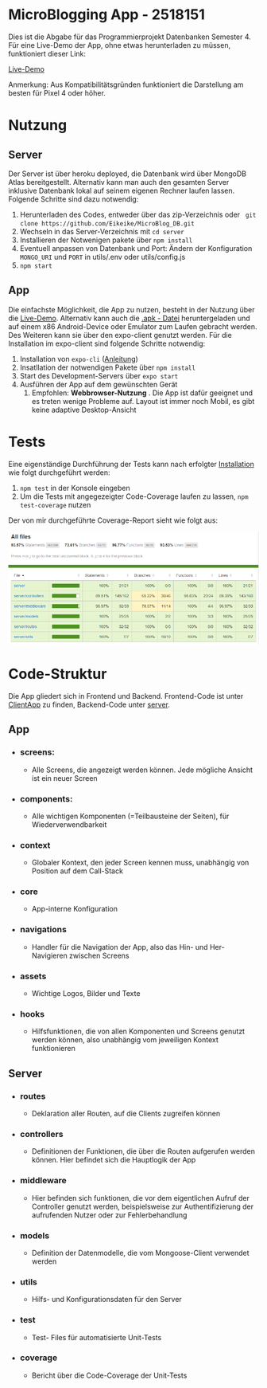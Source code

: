 # MicroBlogging App - 2518151
Dies ist die Abgabe für das Programmierprojekt Datenbanken Semester 4.
Für eine Live-Demo der App, ohne etwas herunterladen zu müssen, funktioniert dieser Link:

[Live-Demo](https://appetize.io/app/c6z4zye74phbxerpmmay8p22jw?device=pixel4&scale=75&orientation=portrait&osVersion=10.0)

Anmerkung: Aus Kompatibilitätsgründen funktioniert die Darstellung am besten für Pixel 4 oder höher.

# Nutzung

## Server

Der Server ist über heroku deployed, die Datenbank wird über MongoDB Atlas bereitgestellt. Alternativ kann man auch den gesamten Server inklusive Datenbank lokal auf seinem eigenen Rechner laufen lassen. Folgende Schritte sind dazu notwendig: 

1. Herunterladen des Codes, entweder über das zip-Verzeichnis oder ` git clone https://github.com/Eikeike/MicroBlog_DB.git`
2. Wechseln in das Server-Verzeichnis mit `cd server`
3. Installieren der Notwenigen pakete über `npm install`
4. Eventuell anpassen von Datenbank und Port: Ändern der Konfiguration `MONGO_URI` und `PORT` in utils/.env oder utils/config.js
5. ``npm start``

## App
Die einfachste Möglichkeit, die App zu nutzen, besteht in der Nutzung über die  [Live-Demo](https://appetize.io/app/c6z4zye74phbxerpmmay8p22jw?device=pixel4&scale=75&orientation=portrait&osVersion=10.0). Alternativ kann auch die [.apk - Datei](https://github.com/Eikeike/MicroBlog_DB/releases) heruntergeladen und auf einem x86 Android-Device oder Emulator zum Laufen gebracht werden.
Des Weiteren kann sie über den expo-client genutzt werden. Für die Installation im expo-client sind folgende Schritte notwendig:
1. Installation von `expo-cli` ([Anleitung](https://docs.expo.io/get-started/installation/))
2. Insatllation der notwendigen Pakete über `npm install`
3. Start des Development-Servers über `expo start`
4. Ausführen der App auf dem gewünschten Gerät
   1. Empfohlen:  **Webbrowser-Nutzung** . Die App ist dafür geeignet und es treten wenige Probleme auf. Layout ist immer noch Mobil, es gibt keine adaptive Desktop-Ansicht

# Tests
Eine eigenständige Durchführung der Tests kann nach erfolgter [Installation](#nutzung) wie folgt durchgeführt werden:
1. `npm test` in der Konsole eingeben
2. Um die Tests mit angegezeigter Code-Coverage laufen zu lassen, `npm test-coverage` nutzen

Der von mir durchgeführte Coverage-Report sieht wie folgt aus:

![Coverage report](https://github.com/Eikeike/MicroBlog_DB/blob/main/server/coverage/coverage.png)

# Code-Struktur
Die App gliedert sich in Frontend und Backend. Frontend-Code ist unter [ClientApp](../ClientApp) zu finden, Backend-Code unter [server](../server).

## App
- ### screens: 
  - Alle Screens, die angezeigt werden können. Jede mögliche Ansicht ist ein neuer Screen
- ### components:
  - Alle wichtigen Komponenten (=Teilbausteine der Seiten), für Wiederverwendbarkeit
- ### context
  - Globaler Kontext, den jeder Screen kennen muss, unabhängig von Position auf dem Call-Stack
- ### core
  - App-interne Konfiguration
- ### navigations
  - Handler für die Navigation der App, also das Hin- und Her- Navigieren zwischen Screens
- ### assets
  - Wichtige Logos, Bilder und Texte
- ### hooks
  - Hilfsfunktionen, die von allen Komponenten und Screens genutzt werden können, also unabhängig vom jeweiligen Kontext funktionieren

## Server

- ### routes
  - Deklaration aller Routen, auf die Clients zugreifen können
- ### controllers
  - Definitionen der Funktionen, die über die Routen aufgerufen werden können. Hier befindet sich die Hauptlogik der App
 - ### middleware
    - Hier befinden sich funktionen, die vor dem eigentlichen Aufruf der Controller genutzt werden, beispielsweise zur Authentifizierung der aufrufenden Nutzer oder zur Fehlerbehandlung
- ### models
  - Definition der Datenmodelle, die vom Mongoose-Client verwendet werden
- ### utils
  - Hilfs- und Konfigurationsdaten für den Server
- ### test
  - Test- Files für automatisierte Unit-Tests
- ### coverage
  - Bericht über die Code-Coverage der Unit-Tests 
